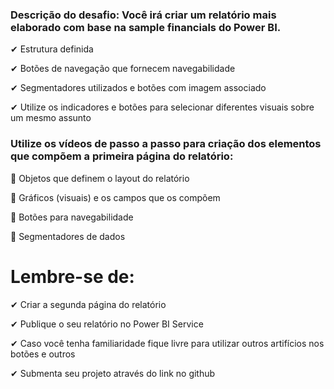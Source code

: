 ### Descrição do desafio: Você irá criar um relatório mais elaborado com base na sample financials do Power BI.

✔ Estrutura definida 

✔ Botões de navegação que fornecem navegabilidade 

✔ Segmentadores utilizados e botões com imagem associado 

✔ Utilize os indicadores e botões para selecionar diferentes visuais sobre um mesmo assunto 


### Utilize os vídeos de passo a passo para criação dos elementos que compõem a primeira página do relatório: 

:star2: Objetos que definem o layout do relatório 

:star2: Gráficos (visuais) e os campos que os compõem 

:star2: Botões para navegabilidade 

:star2: Segmentadores de dados 

# Lembre-se de: 

✔ Criar a segunda página do relatório 

✔ Publique o seu relatório no Power BI Service 

✔ Caso você tenha familiaridade fique livre para utilizar outros artifícios nos botões e outros 

✔ Submenta seu projeto através do link no github 


